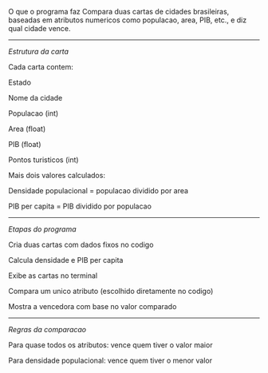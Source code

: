 O que o programa faz
Compara duas cartas de cidades brasileiras, baseadas em atributos numericos como populacao, area, PIB, etc., e diz qual cidade vence.

------------------------------------------------------------------------------------------

*Estrutura da carta*

Cada carta contem:

Estado

Nome da cidade

Populacao (int)

Area (float)

PIB (float)

Pontos turisticos (int)

Mais dois valores calculados:

Densidade populacional = populacao dividido por area

PIB per capita = PIB dividido por populacao

------------------------------------------------------------------------------------------

*Etapas do programa*

Cria duas cartas com dados fixos no codigo

Calcula densidade e PIB per capita

Exibe as cartas no terminal

Compara um unico atributo (escolhido diretamente no codigo)

Mostra a vencedora com base no valor comparado

------------------------------------------------------------------------------------------

*Regras da comparacao*

Para quase todos os atributos: vence quem tiver o valor maior

Para densidade populacional: vence quem tiver o menor valor

